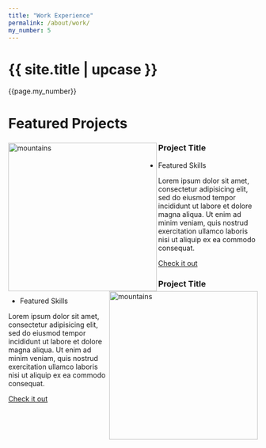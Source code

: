 ```yaml
---
title: "Work Experience"
permalink: /about/work/
my_number: 5
---
```

# **{{ site.title | upcase  }}**
{{page.my_number}}

<!-- ## NZX



## eAccounts Global



|Logo   |Decription|Skills|
|-------|----------|------|
|<img align="left" width="300px" src="/assets/nzx.png" alt="nzx" />|    |   |
|   |    |<img align="right" width="300px" src="/assets/eaccounts.png">| -->

<div class="user-details">
  <h1> Featured Projects </h1>
</div>
<div class="user-projects">
  <div class="images-right">
    <img align="left" alt="mountains" width=300 src="{{ "/assets/nzx.png" | prepend: site.baseurl }}" />
  </div>
  <div class="contents">
    <h3> Project Title </h3>
    <ul>
      <li> Featured Skills</li>
    </ul>
    <p>Lorem ipsum dolor sit amet, consectetur adipisicing elit, sed do eiusmod tempor incididunt ut labore et dolore magna aliqua. Ut enim ad minim veniam, quis nostrud exercitation ullamco laboris nisi ut aliquip ex ea commodo consequat.</p>
    <a class="project-link" href="#">Check it out</a>
  </div>
</div>
<div class="user-projects">
  <div class="images-left">
    <img align="right" alt="mountains" width=300 src="{{ "/assets/eaccounts.png" | prepend: site.baseurl }}" />
  </div>
  <div class="contents-right">
    <h3> Project Title </h3>
    <ul>
      <li> Featured Skills</li>
    </ul>
    <p>Lorem ipsum dolor sit amet, consectetur adipisicing elit, sed do eiusmod tempor incididunt ut labore et dolore magna aliqua. Ut enim ad minim veniam, quis nostrud exercitation ullamco laboris nisi ut aliquip ex ea commodo consequat.</p>
    <a class="project-link" href="#">Check it out</a>
  </div>
</div>